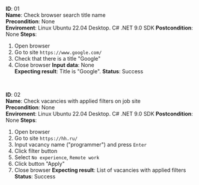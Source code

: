 **ID**: 01 \
**Name**: Check browser search title name \
**Precondition**: None \
**Enviroment**: Linux Ubuntu 22.04 Desktop. C# .NET 9.0 SDK
**Postcondition**: None
**Steps**:
1. Open browser
2. Go to site `https://www.google.com/`
3. Check that there is a title "Google"
4. Close browser
**Input data**: None \
**Expecting result**: Title is "Google".
**Status**: Success

<br>

**ID**: 02 \
**Name**: Check vacancies with applied filters on job site \
**Precondition**: None \
**Enviroment**: Linux Ubuntu 22.04 Desktop. C# .NET 9.0 SDK
**Postcondition**: None
**Steps**:
1. Open browser
2. Go to site `https://hh.ru/`
3. Input vacancy name ("programmer") and press `Enter`
4. Click filter button
5. Select `No experience`, `Remote work`
6. Click button "Apply"
7. Close browser
**Expecting result**: List of vacancies with applied filters
**Status**: Success